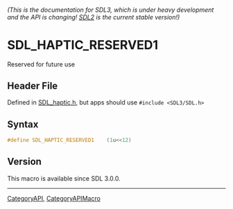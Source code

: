###### (This is the documentation for SDL3, which is under heavy development and the API is changing! [SDL2](https://wiki.libsdl.org/SDL2/) is the current stable version!)
# SDL_HAPTIC_RESERVED1

Reserved for future use

## Header File

Defined in [SDL_haptic.h](https://github.com/libsdl-org/SDL/blob/main/include/SDL3/SDL_haptic.h), but apps should use `#include <SDL3/SDL.h>`

## Syntax

```c
#define SDL_HAPTIC_RESERVED1    (1u<<12)
```

## Version

This macro is available since SDL 3.0.0.

----
[CategoryAPI](CategoryAPI), [CategoryAPIMacro](CategoryAPIMacro)

